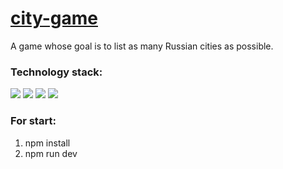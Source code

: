 # [city-game](https://nastya1305.github.io/city-game/)
A game whose goal is to list as many Russian cities as possible.

### Technology stack:
<img src="https://img.shields.io/badge/REACT-000000?style=for-the-badge&logo=REACT&logoColor=017fa5"/> <img src="https://img.shields.io/badge/TYPESCRIPT-000000?style=for-the-badge&logo=TYPESCRIPT&logoColor=2d79c7"/> 
<img src="https://img.shields.io/badge/TAILWIND_CSS-000000?style=for-the-badge&logo=tailwind-css&logoColor=38bdf8"/> <img src="https://img.shields.io/badge/vite-000000?style=for-the-badge&logo=vite&logoColor=8c6bf6"/> 

### For start:
1) npm install
2) npm run dev
